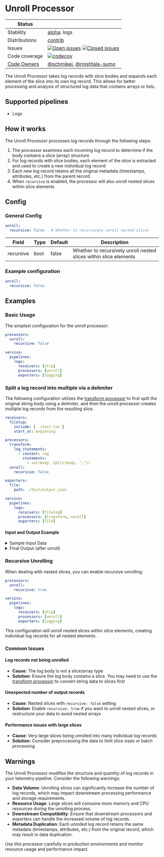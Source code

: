 # Unroll Processor
<!-- status autogenerated section -->
| Status        |           |
| ------------- |-----------|
| Stability     | [alpha]: logs   |
| Distributions | [contrib] |
| Issues        | [![Open issues](https://img.shields.io/github/issues-search/open-telemetry/opentelemetry-collector-contrib?query=is%3Aissue%20is%3Aopen%20label%3Aprocessor%2Funroll%20&label=open&color=orange&logo=opentelemetry)](https://github.com/open-telemetry/opentelemetry-collector-contrib/issues?q=is%3Aopen+is%3Aissue+label%3Aprocessor%2Funroll) [![Closed issues](https://img.shields.io/github/issues-search/open-telemetry/opentelemetry-collector-contrib?query=is%3Aissue%20is%3Aclosed%20label%3Aprocessor%2Funroll%20&label=closed&color=blue&logo=opentelemetry)](https://github.com/open-telemetry/opentelemetry-collector-contrib/issues?q=is%3Aclosed+is%3Aissue+label%3Aprocessor%2Funroll) |
| Code coverage | [![codecov](https://codecov.io/github/open-telemetry/opentelemetry-collector-contrib/graph/main/badge.svg?component=processor_unroll)](https://app.codecov.io/gh/open-telemetry/opentelemetry-collector-contrib/tree/main/?components%5B0%5D=processor_unroll&displayType=list) |
| [Code Owners](https://github.com/open-telemetry/opentelemetry-collector-contrib/blob/main/CONTRIBUTING.md#becoming-a-code-owner)    | [@schmikei](https://www.github.com/schmikei), [@rnishtala-sumo](https://www.github.com/rnishtala-sumo) |

[alpha]: https://github.com/open-telemetry/opentelemetry-collector/blob/main/docs/component-stability.md#alpha
[contrib]: https://github.com/open-telemetry/opentelemetry-collector-releases/tree/main/distributions/otelcol-contrib
<!-- end autogenerated section -->

The Unroll Processor takes log records with slice bodies and expands each element of the slice into its own log record. This allows for better processing and analysis of structured log data that contains arrays or lists.

## Supported pipelines

- Logs


## How it works

The Unroll Processor processes log records through the following steps:

1. The processor examines each incoming log record to determine if the body contains a slice (array) structure
2. For log records with slice bodies, each element of the slice is extracted and used to create a new individual log record
3. Each new log record retains all the original metadata (timestamps, attributes, etc.) from the parent record
4. When `recursive` is enabled, the processor will also unroll nested slices within slice elements

## Config

### General Config

```yaml
unroll:
  recursive: false   # Whether to recursively unroll nested slices
```

| Field     | Type   | Default | Description                                                                                                |
| --------- | ------ | ------- | ---------------------------------------------------------------------------------------------------------- |
| recursive | bool   | false   | Whether to recursively unroll nested slices within slice elements                                         |

### Example configuration

```yaml
unroll:
  recursive: false
```



## Examples

### Basic Usage

The simplest configuration for the unroll processor:

```yaml
processors:
  unroll:
    recursive: false

service:
  pipelines:
    logs:
      receivers: [otlp]
      processors: [unroll]
      exporters: [logging]
```

### Split a log record into multiple via a delimiter

The following configuration utilizes the [transform processor](https://github.com/open-telemetry/opentelemetry-collector-contrib/tree/main/processor/transformprocessor) to first split the original string body using a delimiter, and then the unroll processor creates multiple log records from the resulting slice.

```yaml
receivers:
  filelog:
    include: [ ./test.txt ]
    start_at: beginning

processors:
  transform:
    log_statements:
      - context: log
        statements:
          - set(body, Split(body, ","))
  unroll:
    recursive: false

exporters:
  file:
    path: ./test/output.json

service:
  pipelines:
    logs:
      receivers: [filelog]
      processors: [transform, unroll]
      exporters: [file]
```

#### Input and Output Example

<details>
<summary>Sample Input Data</summary>

**Input file (test.txt):**
```txt
1,2,3
```

**After transform processor (before unroll):**
The body becomes a slice: `["1", "2", "3"]`

</details>

<details>
<summary>Final Output (after unroll)</summary>

```json
{
  "resourceLogs": [
    {
      "resource": {},
      "scopeLogs": [
        {
          "scope": {},
          "logRecords": [
            {
              "observedTimeUnixNano": "1733240156591852000",
              "body": { "stringValue": "1" },
              "attributes": [
                {
                  "key": "log.file.name",
                  "value": { "stringValue": "test.txt" }
                }
              ],
              "traceId": "",
              "spanId": ""
            },
            {
              "observedTimeUnixNano": "1733240156591852000",
              "body": { "stringValue": "2" },
              "attributes": [
                {
                  "key": "log.file.name",
                  "value": { "stringValue": "test.txt" }
                }
              ],
              "traceId": "",
              "spanId": ""
            },
            {
              "observedTimeUnixNano": "1733240156591852000",
              "body": { "stringValue": "3" },
              "attributes": [
                {
                  "key": "log.file.name",
                  "value": { "stringValue": "test.txt" }
                }
              ],
              "traceId": "",
              "spanId": ""
            }
          ]
        }
      ]
    }
  ]
}
```
</details>

### Recursive Unrolling

When dealing with nested slices, you can enable recursive unrolling:

```yaml
processors:
  unroll:
    recursive: true

service:
  pipelines:
    logs:
      receivers: [otlp]
      processors: [unroll]
      exporters: [logging]
```

This configuration will unroll nested slices within slice elements, creating individual log records for all nested elements.

### Common Issues

#### Log records not being unrolled
- **Cause**: The log body is not a slice/array type
- **Solution**: Ensure the log body contains a slice. You may need to use the [transform processor](https://github.com/open-telemetry/opentelemetry-collector-contrib/tree/main/processor/transformprocessor) to convert string data to slices first

#### Unexpected number of output records
- **Cause**: Nested slices with `recursive: false` setting
- **Solution**: Enable `recursive: true` if you want to unroll nested slices, or restructure your data to avoid nested arrays

#### Performance issues with large slices
- **Cause**: Very large slices being unrolled into many individual log records
- **Solution**: Consider preprocessing the data to limit slice sizes or batch processing

## Warnings

The Unroll Processor modifies the structure and quantity of log records in your telemetry pipeline. Consider the following warnings:

- **Data Volume**: Unrolling slices can significantly increase the number of log records, which may impact downstream processing performance and storage requirements.
- **Resource Usage**: Large slices will consume more memory and CPU resources during the unrolling process.
- **Downstream Compatibility**: Ensure that downstream processors and exporters can handle the increased volume of log records.
- **Metadata Duplication**: Each unrolled log record retains the same metadata (timestamps, attributes, etc.) from the original record, which may result in data duplication.

Use this processor carefully in production environments and monitor resource usage and performance impact.
